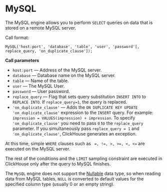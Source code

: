 <a name="table_engines-mysql"></a>

# MySQL

The MySQL engine allows you to perform `SELECT` queries on data that is stored on a remote MySQL server.

Call format:

```
MySQL('host:port', 'database', 'table', 'user', 'password'[, replace_query, 'on_duplicate_clause']);
```

**Call parameters**

- `host:port` — Address of the MySQL server.
- `database` — Database name on the MySQL server.
- `table` — Name of the table.
- `user` — The MySQL User.
- `password` — User password.
- `replace_query` — Flag that sets query substitution `INSERT INTO` to `REPLACE INTO`. If `replace_query=1`, the query is replaced.
- `'on_duplicate_clause'` — Adds the `ON DUPLICATE KEY UPDATE 'on_duplicate_clause'` expression to the `INSERT` query. For example: `impression = VALUES(impression) + impression`. To specify `'on_duplicate_clause'` you need to pass `0` to the `replace_query` parameter. If you simultaneously pass `replace_query = 1` and `'on_duplicate_clause'`, ClickHouse generates an exception.

At this time, simple `WHERE`  clauses such as ` =, !=, >, >=, <, <=` are executed on the MySQL server.

The rest of the conditions and the `LIMIT` sampling constraint are executed in ClickHouse only after the query to MySQL finishes.

The `MySQL` engine does not support the [Nullable](../../data_types/nullable.md#data_type-nullable) data type, so when reading data from MySQL tables, `NULL` is converted to default values for the specified column type (usually 0 or an empty string).

